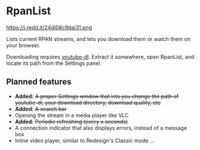 # RpanList
https://i.redd.it/24dj08c9dai31.png

Lists current RPAN streams, and lets you download them or watch them on your browser.

Downloading requires [youtube-dl](https://ytdl-org.github.io/youtube-dl/). Extract it somewhere, open RpanList, and locate its path from the Settings panel.

## Planned features
- **Added:** ~~A proper Settings window that lets you change the path of youtube-dl, your download directory, download quality, etc~~
- **Added:** ~~A search bar~~
- Opening the stream in a media player like VLC
- **Added:** ~~Periodic refreshing (every x seconds)~~
- A connection indicator that also displays errors, instead of a message box
- Inline video player, similar to Redesign's Classic mode
...
